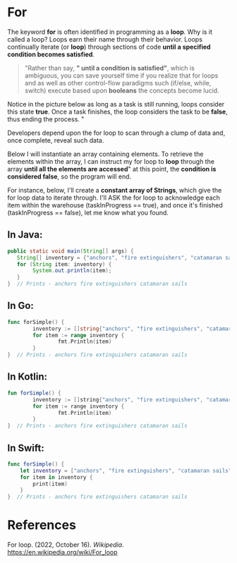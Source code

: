 # For

The keyword **for** is often identified in programming as a **loop**. Why is it called a loop? Loops earn their name through their behavior. Loops continually iterate (or **loop**) through sections of code **until a specified condition becomes satisfied**. 

> "Rather than say, **" until a condition is satisfied"**, which is ambiguous, you can save yourself time if you realize that for loops and as well as other control-flow paradigms such (if/else, while, switch) execute based upon **booleans** the concepts become lucid. 

Notice in the picture below as long as a task is still running, loops consider this state **true**. Once a task finishes, the loop considers the task to be **false**, thus ending the process. " 

Developers depend upon the for loop to scan through a clump of data and, once complete, reveal such data. 

Below I will instantiate an array containing elements. To retrieve the elements within the array, I can instruct my for loop to **loop** through the array **until all the elements are accessed**" at this point, the **condition is considered false**, so the program will end. 

For instance, below, I'll create a **constant array of Strings**, which give the for loop data to iterate through. I'll ASK the for loop to acknowledge each item within the warehouse (taskInProgress == true), and once it's finished (taskInProgress == false), let me know what you found. 

## In Java: 
``` java 
public static void main(String[] args) {
   String[] inventory = {"anchors", "fire extinguishers", "catamaran sails"};
   for (String item: inventory) {
        System.out.println(item);
   }
}  // Prints - anchors fire extinguishers catamaran sails
``` 

## In Go:
``` go 
func forSimple() {
        inventory := []string{"anchors", "fire extinguishers", "catamaran sails"}
        for item := range inventory {
                fmt.Println(item)
        }
}  // Prints - anchors fire extinguishers catamaran sails 
``` 

## In Kotlin: 
``` kotlin 
fun forSimple() {
        inventory := []string{"anchors", "fire extinguishers", "catamaran sails"}
        for item := range inventory {
                fmt.Println(item)
        }
}  // Prints - anchors fire extinguishers catamaran sails
``` 

## In Swift: 
``` swift 
func forSimple() {
    let inventory = ["anchors", "fire extinguishers", "catamaran sails"]
    for item in inventory {
        print(item)
    }
}  // Prints - anchors fire extinguishers catamaran sails 
``` 



  


# References 
For loop. (2022, October 16). *Wikipedia*. <https://en.wikipedia.org/wiki/For_loop> 
